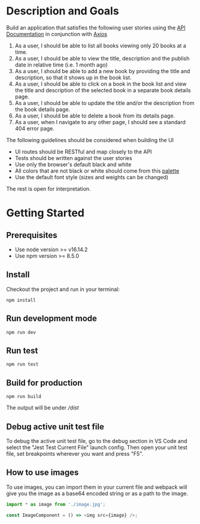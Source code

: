 # Description and Goals

Build an application that satisfies the following user stories using the [API Documentation](https://fakerestapi.azurewebsites.net/index.html) in conjunction with [Axios](https://www.npmjs.com/package/axios)

1. As a user, I should be able to list all books viewing only 20 books at a time.
2. As a user, I should be able to view the title, description and the publish date in relative time (i.e. 1 month ago)
3. As a user, I should be able to add a new book by providing the title and description, so that it shows up in the book list.
4. As a user, I should be able to click on a book in the book list and view the title and description of the selected book in a separate book details page.
5. As a user, I should be able to update the title and/or the description from the book details page.
6. As a user, I should be able to delete a book from its details page.
7. As a user, when I navigate to any other page, I should see a standard 404 error page.

The following guidelines should be considered when building the UI

- UI routes should be RESTful and map closely to the API
- Tests should be written against the user stories
- Use only the browser's default black and white
- All colors that are not black or white should come from this [palette](https://flatuicolors.com/palette/nl)
- Use the default font style (sizes and weights can be changed)

The rest is open for interpretation.

# Getting Started

## Prerequisites

- Use node version >= v16.14.2
- Use npm version >= 8.5.0

## Install

Checkout the project and run in your terminal:

```
npm install
```

## Run development mode

```
npm run dev
```

## Run test

```
npm run test
```

## Build for production

```
npm run build
```

The output will be under _/dist_

## Debug active unit test file

To debug the active unit test file, go to the debug section in VS Code and select the "Jest Test Current File" launch config.
Then open your unit test file, set breakpoints wherever you want and press "F5".

## How to use images

To use images, you can import them in your current file and webpack will give you the image as a base64 encoded string or as a path to the image.

```javascript
import * as image from './image.jpg';

const ImageComponent = () => <img src={image} />;
```
